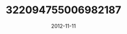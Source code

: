 ---
title: "322094755006982187"
image: "2012-11-11 17.51.48 322094755006982187_46248401"
date: "2012-11-11"
type: "photo"
---